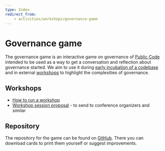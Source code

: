 ```yaml
---
type: Index
redirect_from:
    - activities/workshops/governance-game
---
```


# Governance game

The governance game is an interactive game on governance of [Public Code](../../../glossary/public-code-definition.md) intended to be used as a way to get a conversation and reflection about governance started. We aim to use it during [early incubation of a codebase](../../codebase-stewardship/product-assets-for-early-incubation.md) and in external [workshops](../index.md) to highlight the complexities of governance.

## Workshops

* [How to run a workshop](run-governance-game-workshop.md)
* [Workshop session proposal](session-proposal.md) - to send to conference organizers and similar

## Repository

The repository for the game can be found on [GitHub](https://github.com/publiccodenet/governance-game). There you can download cards to print them yourself or suggest improvements.
